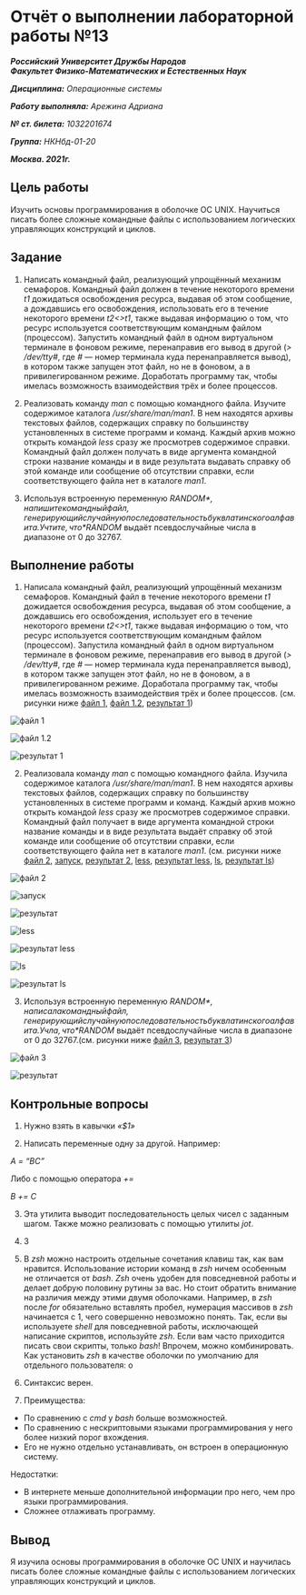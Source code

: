 # Отчёт о выполнении лабораторной работы №13

***Российский Университет Дружбы Народов***  
***Факультет Физико-Математических и Естественных Наук***

***Дисциплина:*** *Операционные системы*

***Работу выполняла:*** *Арежина Адриана*

***№ ст. билета:*** *1032201674*

***Группа:*** *НКНбд-01-20*

***Москва. 2021г.***

## Цель работы

Изучить основы программирования в оболочке ОС UNIX. Научиться писать более сложные командные файлы с использованием логических управляющих конструкций и циклов.

## Задание

1. Написать командный файл, реализующий упрощённый механизм семафоров. Командный файл должен в течение некоторого времени *t1* дожидаться освобождения ресурса, выдавая об этом сообщение, а дождавшись его освобождения, использовать его в течение некоторого времени *t2<>t1*, также выдавая информацию о том, что ресурс используется соответствующим командным файлом (процессом). Запустить командный файл в одном виртуальном терминале в фоновом
режиме, перенаправив его вывод в другой (*> /dev/tty#*, где *#* — номер терминала куда перенаправляется вывод), в котором также запущен этот файл, но не в фоновом, а в привилегированном режиме. Доработать программу так, чтобы имелась возможность взаимодействия трёх и более процессов.

2. Реализовать команду *man* с помощью командного файла. Изучите содержимое
каталога */usr/share/man/man1*. В нем находятся архивы текстовых файлов, содержащих справку по большинству установленных в системе программ и команд. Каждый архив можно открыть командой *less* сразу же просмотрев содержимое справки. Командный файл должен получать в виде аргумента командной строки название команды и в виде результата выдавать справку об этой команде или сообщение об отсутствии справки, если соответствующего файла нет в каталоге *man1*.

3. Используя встроенную переменную *$RANDOM*, напишите командный файл, генерирующий случайную последовательность букв латинского алфавита. Учтите, что *$RANDOM* выдаёт псевдослучайные числа в диапазоне от 0 до 32767.

## Выполнение работы

1. Написала командный файл, реализующий упрощённый механизм семафоров. Командный файл в течение некоторого времени *t1* дожидается освобождения ресурса, выдавая об этом сообщение, а дождавшись его освобождения, использует его в течение некоторого времени *t2<>t1*, также выдавая информацию о том, что ресурс используется соответствующим командным файлом (процессом). Запустила командный файл в одном виртуальном терминале в фоновом
режиме, перенаправив его вывод в другой (*> /dev/tty#*, где *#* — номер терминала куда перенаправляется вывод), в котором также запущен этот файл, но не в фоновом, а в привилегированном режиме. Доработала программу так, чтобы имелась возможность взаимодействия трёх и более процессов.
(см. рисунки ниже [файл 1](https://github.com/Adriana-Arezhina/Lab/blob/main/Lab13/pict/1.1.JPG), [файл 1.2](https://github.com/Adriana-Arezhina/Lab/blob/main/Lab13/pict/1.2.JPG), [результат 1](https://github.com/Adriana-Arezhina/Lab/blob/main/Lab13/pict/1.3.JPG))

![файл 1](https://github.com/Adriana-Arezhina/Lab/blob/main/Lab13/pict/1.1.JPG)

![файл 1.2](https://github.com/Adriana-Arezhina/Lab/blob/main/Lab13/pict/1.2.JPG)

![результат 1](https://github.com/Adriana-Arezhina/Lab/blob/main/Lab13/pict/1.3.JPG)

2. Реализовала команду *man* с помощью командного файла. Изучила содержимое
каталога */usr/share/man/man1*. В нем находятся архивы текстовых файлов, содержащих справку по большинству установленных в системе программ и команд. Каждый архив можно открыть командой *less* сразу же просмотрев содержимое справки. Командный файл получает в виде аргумента командной строки название команды и в виде результата выдаёт справку об этой команде или сообщение об отсутствии справки, если соответствующего файла нет в каталоге *man1*. (см. рисунки ниже [файл 2](https://github.com/Adriana-Arezhina/Lab/blob/main/Lab13/pict/2.1.JPG), [запуск](https://github.com/Adriana-Arezhina/Lab/blob/main/Lab13/pict/2.2.JPG), [результат 2](https://github.com/Adriana-Arezhina/Lab/blob/main/Lab13/pict/2.3.JPG), [less](https://github.com/Adriana-Arezhina/Lab/blob/main/Lab13/pict/2.4.JPG), [результат less](https://github.com/Adriana-Arezhina/Lab/blob/main/Lab13/pict/2.5.JPG), [ls](https://github.com/Adriana-Arezhina/Lab/blob/main/Lab13/pict/2.6.JPG), [результат ls](https://github.com/Adriana-Arezhina/Lab/blob/main/Lab13/pict/2.7.JPG))

![файл 2](https://github.com/Adriana-Arezhina/Lab/blob/main/Lab13/pict/2.1.JPG)

![запуск](https://github.com/Adriana-Arezhina/Lab/blob/main/Lab13/pict/2.2.JPG)

![результат](https://github.com/Adriana-Arezhina/Lab/blob/main/Lab13/pict/2.3.JPG)

![less](https://github.com/Adriana-Arezhina/Lab/blob/main/Lab13/pict/2.4.JPG)

![результат less](https://github.com/Adriana-Arezhina/Lab/blob/main/Lab13/pict/2.5.JPG)

![ls](https://github.com/Adriana-Arezhina/Lab/blob/main/Lab13/pict/2.6.JPG)

![результат ls](https://github.com/Adriana-Arezhina/Lab/blob/main/Lab13/pict/2.7.JPG)

3. Используя встроенную переменную *$RANDOM*, написала командный файл, генерирующий случайную последовательность букв латинского алфавита. Учла, что *$RANDOM* выдаёт псевдослучайные числа в диапазоне от 0 до 32767.(см. рисунки ниже [файл 3](https://github.com/Adriana-Arezhina/Lab/blob/main/Lab13/pict/3.1.JPG), [результат 3](https://github.com/Adriana-Arezhina/Lab/blob/main/Lab13/pict/3.2.JPG))

![файл 3](https://github.com/Adriana-Arezhina/Lab/blob/main/Lab13/pict/3.1.JPG)

![результат](https://github.com/Adriana-Arezhina/Lab/blob/main/Lab13/pict/3.2.JPG)

## Контрольные вопросы

1. Нужно взять в кавычки *«$1»*

2. Написать переменные одну за другой. Например:

*A = “$B$C”*

Либо с помощью оператора *+=*

*B += C*

3. Эта утилита выводит последовательность целых чисел с заданным шагом. Также можно реализовать с помощью утилиты *jot*.

4. 3

5. В *zsh* можно настроить отдельные сочетания клавиш так, как вам нравится. Использование
истории команд в *zsh* ничем особенным не отличается от *bash*.
*Zsh* очень удобен для повседневной работы и делает добрую половину рутины за вас. Но
стоит обратить внимание на различия между этими двумя оболочками. Например, в *zsh*
после *for* обязательно вставлять пробел, нумерация массивов в *zsh* начинается с 1, чего
совершенно невозможно понять. Так, если вы используете *shell* для повседневной работы,
исключающей написание скриптов, используйте *zsh*. Если вам часто приходится писать свои
скрипты, только *bash*! Впрочем, можно комбинировать. Как установить *zsh* в качестве
оболочки по умолчанию для отдельного пользователя: о

6. Синтаксис верен.

7. Преимущества:
- По сравнению с *cmd* у *bash* больше возможностей.
- По сравнению с нескриптовыми языками программирования у него более низкий порог вхождения.
- Его не нужно отдельно устанавливать, он встроен в операционную систему.

Недостатки:
- В интернете меньше дополнительной информации про него, чем про языки программирования.
- Сложнее отлаживать программу.

## Вывод

Я изучила основы программирования в оболочке ОС UNIX и научилась писать более сложные командные файлы с использованием логических управляющих конструкций и циклов.
